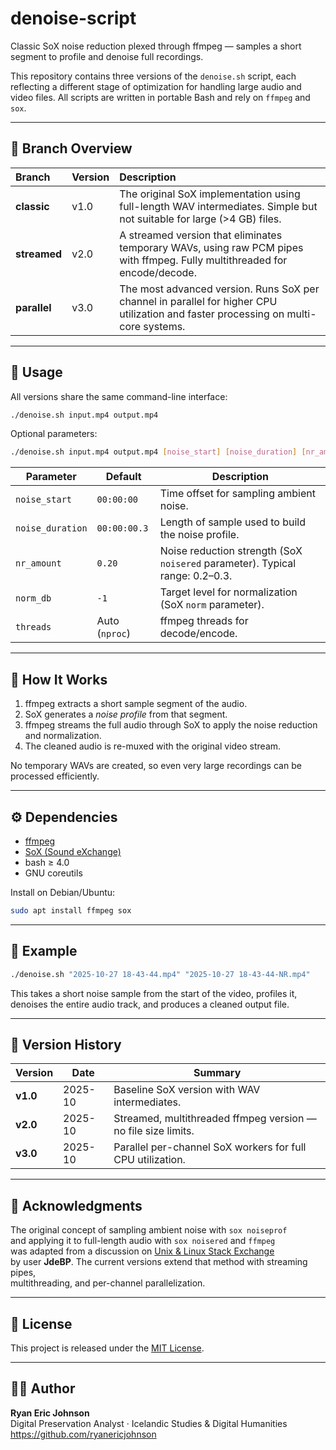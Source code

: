 # denoise-script

Classic SoX noise reduction plexed through ffmpeg — samples a short segment to profile and denoise full recordings.

This repository contains three versions of the `denoise.sh` script, each reflecting a different stage of optimization for handling large audio and video files. All scripts are written in portable Bash and rely on `ffmpeg` and `sox`.

---

## 🧱 Branch Overview

| Branch | Version | Description |
|:-------|:---------|:-------------|
| **classic** | v1.0 | The original SoX implementation using full-length WAV intermediates. Simple but not suitable for large (>4 GB) files. |
| **streamed** | v2.0 | A streamed version that eliminates temporary WAVs, using raw PCM pipes with ffmpeg. Fully multithreaded for encode/decode. |
| **parallel** | v3.0 | The most advanced version. Runs SoX per channel in parallel for higher CPU utilization and faster processing on multi-core systems. |

---

## 🚀 Usage

All versions share the same command-line interface:

```bash
./denoise.sh input.mp4 output.mp4
```

Optional parameters:

```bash
./denoise.sh input.mp4 output.mp4 [noise_start] [noise_duration] [nr_amount] [norm_db] [threads]
```

| Parameter | Default | Description |
|------------|----------|-------------|
| `noise_start` | `00:00:00` | Time offset for sampling ambient noise. |
| `noise_duration` | `00:00:00.3` | Length of sample used to build the noise profile. |
| `nr_amount` | `0.20` | Noise reduction strength (SoX `noisered` parameter). Typical range: 0.2–0.3. |
| `norm_db` | `-1` | Target level for normalization (SoX `norm` parameter). |
| `threads` | Auto (`nproc`) | ffmpeg threads for decode/encode. |

---

## 🧠 How It Works

1. ffmpeg extracts a short sample segment of the audio.
2. SoX generates a *noise profile* from that segment.
3. ffmpeg streams the full audio through SoX to apply the noise reduction and normalization.
4. The cleaned audio is re-muxed with the original video stream.

No temporary WAVs are created, so even very large recordings can be processed efficiently.

---

## ⚙️ Dependencies

- [ffmpeg](https://ffmpeg.org/)
- [SoX (Sound eXchange)](http://sox.sourceforge.net/)
- bash ≥ 4.0
- GNU coreutils

Install on Debian/Ubuntu:

```bash
sudo apt install ffmpeg sox
```

---

## 🧩 Example

```bash
./denoise.sh "2025-10-27 18-43-44.mp4" "2025-10-27 18-43-44-NR.mp4"
```

This takes a short noise sample from the start of the video, profiles it, denoises the entire audio track, and produces a cleaned output file.

---

## 🧭 Version History

| Version | Date | Summary |
|----------|------|----------|
| **v1.0** | 2025-10 | Baseline SoX version with WAV intermediates. |
| **v2.0** | 2025-10 | Streamed, multithreaded ffmpeg version — no file size limits. |
| **v3.0** | 2025-10 | Parallel per-channel SoX workers for full CPU utilization. |

---

## 🙏 Acknowledgments

The original concept of sampling ambient noise with `sox noiseprof`  
and applying it to full-length audio with `sox noisered` and `ffmpeg`  
was adapted from a discussion on [Unix & Linux Stack Exchange](https://unix.stackexchange.com/a/427343/238156)  
by user **JdeBP**. The current versions extend that method with streaming pipes,  
multithreading, and per-channel parallelization.

---

## 📄 License

This project is released under the [MIT License](LICENSE).

---

## 🧑‍💻 Author

**Ryan Eric Johnson**  
Digital Preservation Analyst · Icelandic Studies & Digital Humanities  
<https://github.com/ryanericjohnson>
